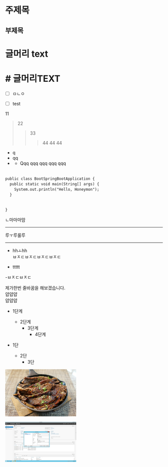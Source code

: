 주제목
=========
부제목
---------

# 글머리 text

# # 글머리TEXT


- [ ] ㅁㄴㅇ

- [ ] test

11
> 22
> >33
> >>44
> >>44
> > >44

* q
* qq
* * Qqq
qqq
  qqq
  qqq
  qqq

<code>
public class BootSpringBootApplication {
  public static void main(String[] args) {
    System.out.println("Hello, Honeymon");
  }

}
</code>

ㄴ마마마맘
- - -
루ㅜ루룰루
- - -

+ hhㅗhh   
ㅂㅈㄷㅂㅈㄷㅂㅈㄷㅂㅈㄷ
* ttttt   

-ㅂㅈㄷㅂㅈㄷ

제가한번 줄바꿈을 해보겠습니다.   
얍얍얍   
얍얍얍  

* 1단계
  - 2단계
    + 3단계
      + 4단계

* 1단
  * 2단
    * 3단

<img src="https://github.com/joohyoungkim19940805/gogoda/blob/master/springProject/WebContent/img/1.jpg?raw=true" width="45%" height="30%" title="px(픽셀) 크기 설정" alt="RubberDuck"></img>

<img src="https://github.com/joohyoungkim19940805/imgRepository/blob/main/image/1.jpg?raw=true" width="45%" height="30%" title="안녕 난 타이틀" alt="이미지 안나옴?"></img>


